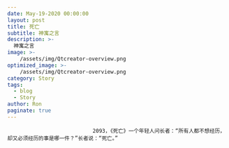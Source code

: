 ```yaml
---
date: May-19-2020 00:00:00
layout: post
title: 死亡
subtitle: 神寓之言
description: >-
  神寓之言
image: >-
    /assets/img/Qtcreator-overview.png
optimized_image: >-
    /assets/img/Qtcreator-overview.png
category: Story
tags:
  - blog
  - Story
author: Ron
paginate: true
---
```


							　　2093，《死亡》一个年轻人问长者：“所有人都不想经历，却又必须经历的事是哪一件？”长者说：“死亡。”
							
							
						